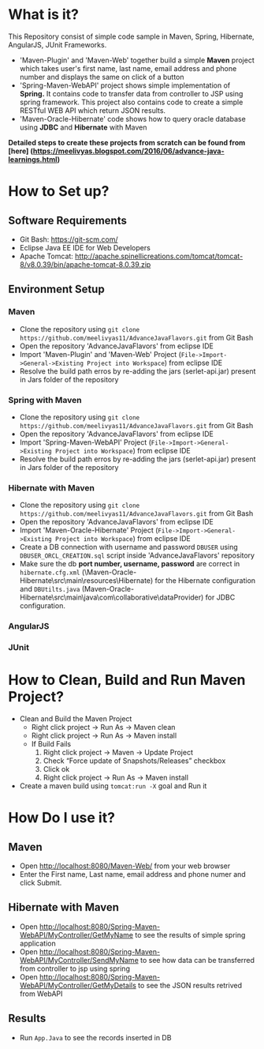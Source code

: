 # What is it?
This Repository consist of simple code sample in Maven, Spring, Hibernate, AngularJS, JUnit Frameworks. 

- 'Maven-Plugin' and 'Maven-Web' together build a simple **Maven** project which takes user's first name, last name, email address and phone number and displays the same on click of a button
- 'Spring-Maven-WebAPI' project shows simple implementation of **Spring.** It contains code to transfer data from controller to JSP using spring framework. This project also contains code to create a simple RESTful WEB API which return JSON results.
- 'Maven-Oracle-Hibernate' code shows how to query oracle database using **JDBC** and **Hibernate** with Maven

<b> Detailed steps to create these projects from scratch can be found from [here] (https://meelivyas.blogspot.com/2016/06/advance-java-learnings.html) </b>

# How to Set up?
## Software Requirements 
 - Git Bash: <https://git-scm.com/>
 - Eclipse Java EE IDE for Web Developers
 - Apache Tomcat: <http://apache.spinellicreations.com/tomcat/tomcat-8/v8.0.39/bin/apache-tomcat-8.0.39.zip>

## Environment Setup
### Maven
 - Clone the repository using `git clone https://github.com/meelivyas11/AdvanceJavaFlavors.git` from Git Bash
 - Open the repository 'AdvanceJavaFlavors' from eclipse IDE
 - Import 'Maven-Plugin' and 'Maven-Web' Project (`File->Import->General->Existing Project into Workspace`) from eclipse IDE
 - Resolve the build path erros by re-adding the jars (serlet-api.jar) present in Jars folder of the repository

### Spring with Maven
 - Clone the repository using `git clone https://github.com/meelivyas11/AdvanceJavaFlavors.git` from Git Bash
 - Open the repository 'AdvanceJavaFlavors' from eclipse IDE
 - Import 'Spring-Maven-WebAPI' Project (`File->Import->General->Existing Project into Workspace`) from eclipse IDE
 - Resolve the build path erros by re-adding the jars (serlet-api.jar) present in Jars folder of the repository
  
### Hibernate with Maven
 - Clone the repository using `git clone https://github.com/meelivyas11/AdvanceJavaFlavors.git` from Git Bash
 - Open the repository 'AdvanceJavaFlavors' from eclipse IDE
 - Import 'Maven-Oracle-Hibernate' Project (`File->Import->General->Existing Project into Workspace`) from eclipse IDE
 - Create a DB connection with username and password `DBUSER` using `DBUSER_ORCL_CREATION.sql` script inside 'AdvanceJavaFlavors' repository
 - Make sure the db **port number, username, password** are correct in `hibernate.cfg.xml` (\Maven-Oracle-Hibernate\src\main\resources\Hibernate) for the Hibernate configuration and `DBUtilts.java` (Maven-Oracle-Hibernate\src\main\java\com\collaborative\dataProvider) for JDBC configuration.

### AngularJS 

### JUnit 

# How to Clean, Build and Run Maven Project?
- Clean and Build the Maven Project 
   * Right click project -> Run As -> Maven clean
   * Right click project -> Run As -> Maven install
   * If Build Fails
     1. Right click project -> Maven -> Update Project
     2. Check “Force update of Snapshots/Releases” checkbox
     3. Click ok
     4. Right click project -> Run As -> Maven install
 - Create a maven build using `tomcat:run -X` goal and Run it
 
# How Do I use it?
## Maven
 - Open <http://localhost:8080/Maven-Web/> from your web browser
 - Enter the First name, Last name, email address and phone numer and click Submit.
 
## Hibernate with Maven
 - Open <http://localhost:8080/Spring-Maven-WebAPI/MyController/GetMyName> to see the results of simple spring application
 - Open <http://localhost:8080/Spring-Maven-WebAPI/MyController/SendMyName> to see how data can be transferred from controller to jsp using spring
 - Open <http://localhost:8080/Spring-Maven-WebAPI/MyController/GetMyDetails> to see the JSON results retrived from WebAPI
 
## Results
 - Run `App.Java` to see the records inserted in DB
